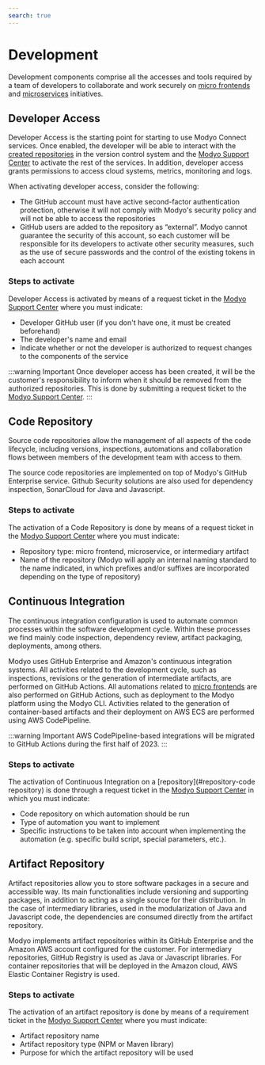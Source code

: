 ```yaml
---
search: true
---
```


# Development

Development components comprise all the accesses and tools required by a team of developers to collaborate and work securely on [micro frontends](/en/architecture/patterns/micro-frontend) and [microservices](/en/architecture/patterns/microservice) initiatives.

## Developer Access
Developer Access is the starting point for starting to use Modyo Connect services. Once enabled, the developer will be able to interact with the [created repositories](#code-repository) in the version control system and the [Modyo Support Center](https://support.modyo.com) to activate the rest of the services. In addition, developer access grants permissions to access cloud systems, metrics, monitoring and logs.

When activating developer access, consider the following:
- The GitHub account must have active second-factor authentication protection, otherwise it will not comply with Modyo's security policy and will not be able to access the repositories
- GitHub users are added to the repository as “external”. Modyo cannot guarantee the security of this account, so each customer will be responsible for its developers to activate other security measures, such as the use of secure passwords and the control of the existing tokens in each account

### Steps to activate
Developer Access is activated by means of a request ticket in the [Modyo Support Center](https://support.modyo.com) where you must indicate:
- Developer GitHub user (if you don't have one, it must be created beforehand)
- The developer's name and email
- Indicate whether or not the developer is authorized to request changes to the components of the service

:::warning Important
Once developer access has been created, it will be the customer's responsibility to inform when it should be removed from the authorized repositories. This is done by submitting a request ticket to the [Modyo Support Center](https://support.modyo.com).
:::


## Code Repository
Source code repositories allow the management of all aspects of the code lifecycle, including versions, inspections, automations and collaboration flows between members of the development team with access to them.

The source code repositories are implemented on top of Modyo's GitHub Enterprise service. Github Security solutions are also used for dependency inspection, SonarCloud for Java and Javascript.

### Steps to activate
The activation of a Code Repository is done by means of a request ticket in the [Modyo Support Center](https://support.modyo.com) where you must indicate:
- Repository type: micro frontend, microservice, or intermediary artifact
- Name of the repository (Modyo will apply an internal naming standard to the name indicated, in which prefixes and/or suffixes are incorporated depending on the type of repository)


## Continuous Integration
The continuous integration configuration is used to automate common processes within the software development cycle. Within these processes we find mainly code inspection, dependency review, artifact packaging, deployments, among others.

Modyo uses GitHub Enterprise and Amazon's continuous integration systems. All activities related to the development cycle, such as inspections, revisions or the generation of intermediate artifacts, are performed on GitHub Actions. All automations related to [micro frontends](/en/architecture/patterns/micro-frontend) are also performed on GitHub Actions, such as deployment to the Modyo platform using the Modyo CLI. Activities related to the generation of container-based artifacts and their deployment on AWS ECS are performed using AWS CodePipeline.

:::warning Important
AWS CodePipeline-based integrations will be migrated to GitHub Actions during the first half of 2023.
:::

### Steps to activate
The activation of Continuous Integration on a [repository](#repository-code repository) is done through a request ticket in the [Modyo Support Center](https://support.modyo.com) in which you must indicate:
- Code repository on which automation should be run
- Type of automation you want to implement
- Specific instructions to be taken into account when implementing the automation (e.g. specific build script, special parameters, etc.).


## Artifact Repository
Artifact repositories allow you to store software packages in a secure and accessible way. Its main functionalities include versioning and supporting packages, in addition to acting as a single source for their distribution. In the case of intermediary libraries, used in the modularization of Java and Javascript code, the dependencies are consumed directly from the artifact repository.

Modyo implements artifact repositories within its GitHub Enterprise and the Amazon AWS account configured for the customer. For intermediary repositories, GitHub Registry is used as Java or Javascript libraries. For container repositories that will be deployed in the Amazon cloud, AWS Elastic Container Registry is used.

### Steps to activate
The activation of an artifact repository is done by means of a requirement ticket in the [Modyo Support Center](https://support.modyo.com) where you must indicate:
- Artifact repository name
- Artifact repository type (NPM or Maven library)
- Purpose for which the artifact repository will be used




